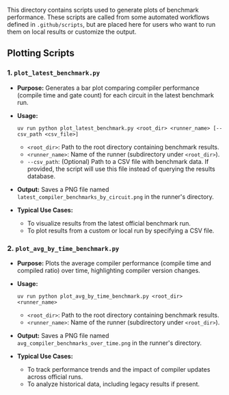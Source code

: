 This directory contains scripts used to generate plots of benchmark performance.
These scripts are called from some automated workflows defined in `.github/scripts`, but are
placed here for users who want to run them on local results or customize the output.

## Plotting Scripts

### 1. `plot_latest_benchmark.py`

- **Purpose:**
  Generates a bar plot comparing compiler performance (compile time and gate count) for each circuit in the latest benchmark run.
- **Usage:**
  ```
  uv run python plot_latest_benchmark.py <root_dir> <runner_name> [--csv_path <csv_file>]
  ```
  - `<root_dir>`: Path to the root directory containing benchmark results.
  - `<runner_name>`: Name of the runner (subdirectory under `<root_dir>`).
  - `--csv_path`: (Optional) Path to a CSV file with benchmark data. If provided, the script will use this file instead of querying the results database.

- **Output:**
  Saves a PNG file named `latest_compiler_benchmarks_by_circuit.png` in the runner's directory.

- **Typical Use Cases:**
  - To visualize results from the latest official benchmark run.
  - To plot results from a custom or local run by specifying a CSV file.

### 2. `plot_avg_by_time_benchmark.py`

- **Purpose:**
  Plots the average compiler performance (compile time and compiled ratio) over time, highlighting compiler version changes.
- **Usage:**
  ```
  uv run python plot_avg_by_time_benchmark.py <root_dir> <runner_name>
  ```
  - `<root_dir>`: Path to the root directory containing benchmark results.
  - `<runner_name>`: Name of the runner (subdirectory under `<root_dir>`).

- **Output:**
  Saves a PNG file named `avg_compiler_benchmarks_over_time.png` in the runner's directory.

- **Typical Use Cases:**
  - To track performance trends and the impact of compiler updates across official runs.
  - To analyze historical data, including legacy results if present.


